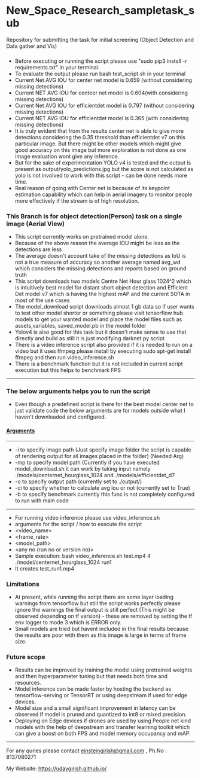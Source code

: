 # New_Space_Research_sampletask_sub
Repository for submitting the task for initial screening (Object Detection and Data gather and Vis)

###
* Before executing or running the script please use 
"sudo pip3 install -r requirements.txt" in your terminal.
* To evaluate the output please run  bash test_script.sh in your terminal
* Current Net AVG IOU for center net model is 0.659 (without considering missing detections)
* Current NET AVG IOU for centeer net model is 0.604(with considering missing detections)
* Current Net AVG IOU for efficientdet model is 0.797 (without considering missing detections)
* Current NET AVG IOU for efficientdet model is 0.365 (with considering missing detections)
* It is truly evident that from the results center net is able to give more detections considering the 0.35 threshold than efficientdet v7 on this particular image. But there might be other models which might give good accuracy on this image but more exploration is not done as one image evaluation wont give any inference.
* But for the sake of experimentation YOLO v4 is tested and the output is present as output/yolo_predictions.jpg but the score is not calculated as yolo is not involved to work with this script - can be done needs more time.
* Real reason of going with Center net is because of its keypoint estimation capability which can help in aerial imagery to monitor people more effectively if the stream is of high resolution.

### This Branch is for object detection(Person) task on a single image (Aerial View)
<ul>
<li> This script currently works on pretrained model alone. </li>
<li> Because of the above reason the average IOU might be less as the detections are less </li>
<li> The average doesn't account take of the missing detections as IoU is not a true measure of accuracy so another average named avg_wd which considers the missing detections and reports based on ground truth </li>
<li> This script downloads two models Centre Net Hour glass 1024^2 which is intuitively best model for distant short object detection and Efficient Det model v7 which is having the highest mAP and the current SOTA in most of the use cases </li>
<li> The model_download script downloads almost 1 gb data so if user wants to test other model shorter or something please visit tensorflow hub models to get your wanted model and place the model files such as assets,variables, saved_model.pb in the model folder </li>
<li> Yolov4 is also good for this task but it doesn't make sense to use that directly and build as still it is just modifying darknet.py script </li>
<li> There is a video inference script also provided if it is needed to run on a video but it uses ffmpeg please install by executing sudo apt-get install ffmpeg and then run video_inference.sh </li>
<li> There is a benchmark function but it is not included in current script execution but this helps to benchmark FPS </li>
</ul>

***

### The below  arguments helps you to run the script 
* Even though a predefined script is there for the best model center net to just validate code the below arguments are for models outside what I haven't downloaded and configured.

#### <u>Arguments</u>
***
* -i to specify image path (Just specify image folder the script is capable of rendering output for all images placed in the folder) (Needed Arg)
* -mp to specify model path (Currently if you have executed model_download.sh it can work by taking input namely ./models/centernet_hourglass_1024 and ./models/efficientdet_d7
* -o to specify output path (currently set to ./output/)
* -ci to specify whether to calculate avg iou or not (currently set to True)
* -b to specify benchmark currently this func is not completely configured to run with main code 

***
* For  running video inference please use video_inference.sh
* arguments for the script / how to execute the script 
* <video_name>
* <frame_rate>
* <model_path>
* <any no (run no or version no)>
* Sample execution: bash video_inference.sh test.mp4 4 ./model/centernet_hourglass_1024 run1 
* It creates test_run1.mp4

### Limitations
* At present, while running the script there are some layer loading warnings from tensorflow but still the script works perfectly please ignore the warnings the final output is still perfect (This might be observed depending on tf version) - these are removed by setting the tf env logger to mode 3 which is ERROR only.
* Small models are tried but havent included in the final results because the results are poor with them as this image is large in terms of frame size.

### Future scope
* Results can be improved by training the model using pretrained weights and then hyperparameter tuning but that needs both time and resources.
* Model inference can be made faster by hosting the backend as tensorflow-serving or TensorRT or using deepstream if used for edge devices.
* Model size and a small significant improvement in latency can be observed if model is pruned and quantized to int8 or  mixed precision.
* Deploying on Edge devices if drones are used by using People net kind models with the help of deepstream and transfer learning toolkit which can give a boost on both FPS and model memory occupancy and mAP.


*** 
For any quries please contact einsteingirish@gmail.com , 
Ph.No : 8137080271

My Website: https://udaygirish.github.io/

